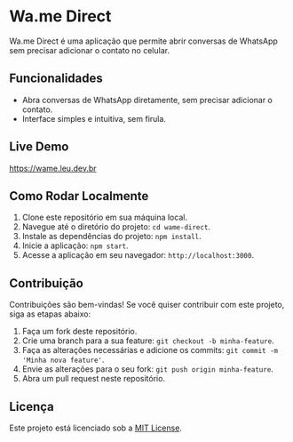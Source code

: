 # Wa.me Direct

Wa.me Direct é uma aplicação que permite abrir conversas de WhatsApp sem precisar adicionar o contato no celular.

## Funcionalidades

- Abra conversas de WhatsApp diretamente, sem precisar adicionar o contato.
- Interface simples e intuitiva, sem firula.

## Live Demo
https://wame.leu.dev.br

## Como Rodar Localmente

1. Clone este repositório em sua máquina local.
2. Navegue até o diretório do projeto: `cd wame-direct`.
3. Instale as dependências do projeto: `npm install`.
4. Inicie a aplicação: `npm start`.
5. Acesse a aplicação em seu navegador: `http://localhost:3000`.

## Contribuição

Contribuições são bem-vindas! Se você quiser contribuir com este projeto, siga as etapas abaixo:

1. Faça um fork deste repositório.
2. Crie uma branch para a sua feature: `git checkout -b minha-feature`.
3. Faça as alterações necessárias e adicione os commits: `git commit -m 'Minha nova feature'`.
4. Envie as alterações para o seu fork: `git push origin minha-feature`.
5. Abra um pull request neste repositório.

## Licença

Este projeto está licenciado sob a [MIT License](https://opensource.org/licenses/MIT).